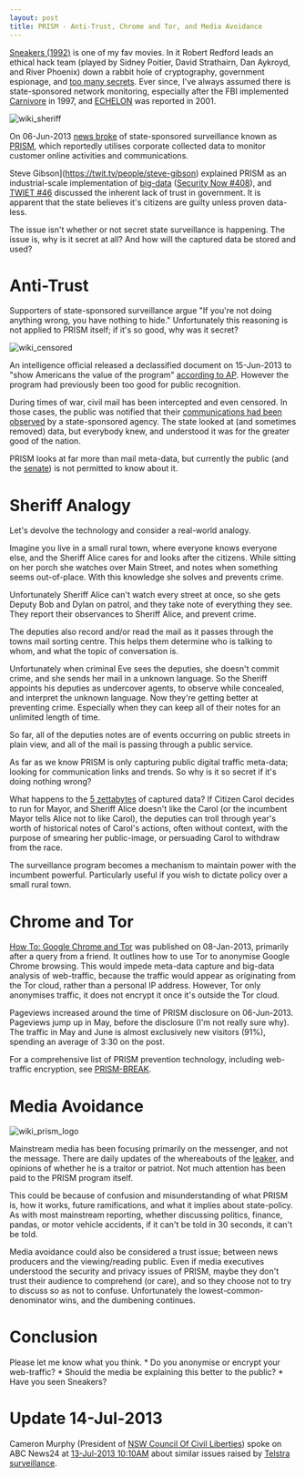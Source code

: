 ```yaml
---
layout: post
title: PRISM - Anti-Trust, Chrome and Tor, and Media Avoidance
---
```


[Sneakers (1992)](http://www.imdb.com/title/tt0105435/) is one of my fav movies. In it Robert Redford leads an ethical hack team (played by Sidney Poitier, David Strathairn, Dan Aykroyd, and River Phoenix) down a rabbit hole of cryptography, government espionage, and [too many secrets](https://www.youtube.com/watch?v=G_XRqJV2zdk). Ever since, I've always assumed there is state-sponsored network monitoring, especially after the FBI implemented [Carnivore](https://en.wikipedia.org/wiki/Carnivore_(software)) in 1997, and [ECHELON](https://en.wikipedia.org/wiki/ECHELON) was reported in 2001.

![wiki_sheriff](http://upload.wikimedia.org/wikipedia/commons/0/0a/Deputy_sheriff_Mogollon_New_Mexico.jpg)

On 06-Jun-2013 [news broke](http://www.washingtonpost.com/investigations/us-intelligence-mining-data-from-nine-us-internet-companies-in-broad-secret-program/2013/06/06/3a0c0da8-cebf-11e2-8845-d970ccb04497_story.html) of state-sponsored surveillance known as [PRISM](https://en.wikipedia.org/wiki/PRISM_(surveillance_program)), which reportedly utilises corporate collected data to monitor customer online activities and communications.

Steve Gibson](https://twit.tv/people/steve-gibson) explained PRISM as an industrial-scale implementation of [big-data](https://en.wikipedia.org/wiki/Big_data) ([Security Now #408](http://twit.tv/show/security-now/408)), and [TWIET #46](http://twit.tv/show/this-week-in-enterprise-tech/46) discussed the inherent lack of trust in government. It is apparent that the state believes it's citizens are guilty unless proven data-less.

The issue isn't whether or not secret state surveillance is happening. The issue is, why is it secret at all? And how will the captured data be stored and used?

# Anti-Trust

Supporters of state-sponsored surveillance argue "If you're not doing anything wrong, you have nothing to hide." Unfortunately this reasoning is not applied to PRISM itself; if it's so good, why was it secret?

![wiki_censored](https://upload.wikimedia.org/wikipedia/commons/f/f4/Censored_WPA_poster.jpg)

An intelligence official released a declassified document on 15-Jun-2013 to "show Americans the value of the program" [according to AP](https://www.cbsnews.com/news/officials-nsa-programs-broke-terror-plots-in-20-nations/). However the program had previously been too good for public recognition.

During times of war, civil mail has been intercepted and even censored. In those cases, the public was notified that their [communications had been observed](http://www.postalcensorship.com/examples/ww2civilus/ww2civil_us16.html) by a state-sponsored agency. The state looked at (and sometimes removed) data, but everybody knew, and understood it was for the greater good of the nation.

PRISM looks at far more than mail meta-data, but currently the public (and the [senate](https://www.theverge.com/2013/7/23/4550434/senator-wyden-us-surveillance-state-fisa-prism-patriot-act)) is not permitted to know about it.

# Sheriff Analogy

Let's devolve the technology and consider a real-world analogy.

Imagine you live in a small rural town, where everyone knows everyone else, and the Sheriff  Alice cares for and looks after the citizens. While sitting on her porch she watches over Main Street, and notes when something seems out-of-place. With this knowledge she solves and prevents crime.


Unfortunately Sheriff Alice can't watch every street at once, so she gets Deputy Bob and Dylan on patrol, and they take note of everything they see. They report their observances to Sheriff Alice, and prevent crime.

The deputies also record and/or read the mail as it passes through the towns mail sorting centre. This helps them determine who is talking to whom, and what the topic of conversation is.

Unfortunately when criminal Eve sees the deputies, she doesn't commit crime, and she sends her mail in a unknown language. So the Sheriff appoints his deputies as undercover agents, to observe while concealed, and interpret the unknown language. Now they're getting better at preventing crime. Especially when they can keep all of their notes for an unlimited length of time.

So far, all of the deputies notes are of events occurring on public streets in plain view, and all of the mail is passing through a public service.

As far as we know PRISM is only capturing public digital traffic meta-data; looking for communication links and trends. So why is it so secret if it's doing nothing wrong?

What happens to the [5 zettabytes](https://www.nationalgeographic.com/pages/article/130612-nsa-utah-data-center-storage-zettabyte-snowden) of captured data? If Citizen Carol decides to run for Mayor, and Sheriff Alice doesn't like the Carol (or the incumbent Mayor tells Alice not to like Carol), the deputies can troll through year's worth of historical notes of Carol's actions, often without context, with the purpose of smearing her public-image, or persuading Carol to withdraw from the race.

The surveillance program becomes a mechanism to maintain power with the incumbent powerful. Particularly useful if you wish to dictate policy over a small rural town.

# Chrome and Tor

[How To: Google Chrome and Tor](/blog/2013-01-08-How-To-Google-Chrome-and-Tor/) was published on 08-Jan-2013, primarily after a query from a friend. It outlines how to use Tor to anonymise Google Chrome browsing. This would impede meta-data capture and big-data analysis of web-traffic, because the traffic would appear as originating from the Tor cloud, rather than a personal IP address. However, Tor only anonymises traffic, it does not encrypt it once it's outside the Tor cloud.

Pageviews increased around the time of PRISM disclosure on 06-Jun-2013. Pageviews jump up in May, before the disclosure (I'm not really sure why). The traffic in May and June is almost exclusively new visitors (91%), spending an average of 3:30 on the post.

For a comprehensive list of PRISM prevention technology, including web-traffic encryption, see [PRISM-BREAK](https://prism-break.org/).

# Media Avoidance

![wiki_prism_logo](https://upload.wikimedia.org/wikipedia/commons/b/b1/PRISM_logo.jpg)

Mainstream media has been focusing primarily on the messenger, and not the message. There are daily updates of the whereabouts of the [leaker](http://en.wikipedia.org/wiki/Edward_Snowden), and opinions of whether he is a traitor or patriot. Not much attention has been paid to the PRISM program itself.

This could be because of confusion and misunderstanding of what PRISM is, how it works,  future ramifications, and what it implies about state-policy. As with most mainstream reporting, whether discussing politics, finance, pandas, or motor vehicle accidents,  if it can't be told in 30 seconds, it can't be told.

Media avoidance could also be considered a trust issue; between news producers and the viewing/reading public. Even if media executives understood the security and privacy issues of PRISM, maybe they don't trust their audience to comprehend (or care), and so they choose not to try to discuss so as not to confuse. Unfortunately the lowest-common-denominator wins, and the dumbening continues.

# Conclusion

Please let me know what you think.
    * Do you anonymise or encrypt your web-traffic?
    * Should the media be explaining this better to the public?
    * Have you seen Sneakers?

# Update 14-Jul-2013
Cameron Murphy (President of [NSW Council Of Civil Liberties](http://www.nswccl.org.au/)) spoke on ABC News24 at [13-Jul-2013 10:10AM](https://twitter.com/CameronMurphy__/status/355837425622335488) about similar issues raised by [Telstra surveillance](http://www.zdnet.com/telstra-agreed-to-retain-data-for-us-authorities-7000017986/). 
